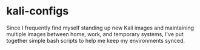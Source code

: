 # kali-configs
Since I frequently find myself standing up new Kali images and maintaining multiple images between home, work, and temporary systems, I've put together simple bash scripts to help me keep my environments synced.
